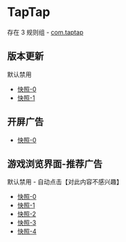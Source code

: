 # TapTap

存在 3 规则组 - [com.taptap](/src/apps/com.taptap.ts)

## 版本更新

默认禁用

- [快照-0](https://i.gkd.li/import/13387479)
- [快照-1](https://i.gkd.li/import/13488702)

## 开屏广告

- [快照-0](https://i.gkd.li/import/13946250)

## 游戏浏览界面-推荐广告

默认禁用 - 自动点击【对此内容不感兴趣】

- [快照-0](https://i.gkd.li/import/12840903)
- [快照-1](https://i.gkd.li/import/12842279)
- [快照-2](https://i.gkd.li/import/12864810)
- [快照-3](https://i.gkd.li/import/12840904)
- [快照-4](https://i.gkd.li/import/13258679)
